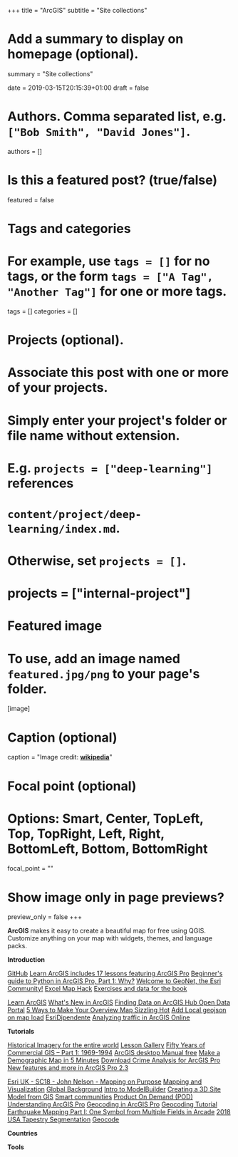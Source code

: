 +++
title = "ArcGIS"
subtitle = "Site collections"

# Add a summary to display on homepage (optional).
summary = "Site collections"

date = 2019-03-15T20:15:39+01:00
draft = false

# Authors. Comma separated list, e.g. `["Bob Smith", "David Jones"]`.
authors = []

# Is this a featured post? (true/false)
featured = false

# Tags and categories
# For example, use `tags = []` for no tags, or the form `tags = ["A Tag", "Another Tag"]` for one or more tags.
tags = []
categories = []

# Projects (optional).
#   Associate this post with one or more of your projects.
#   Simply enter your project's folder or file name without extension.
#   E.g. `projects = ["deep-learning"]` references
#   `content/project/deep-learning/index.md`.
#   Otherwise, set `projects = []`.
# projects = ["internal-project"]

# Featured image
# To use, add an image named `featured.jpg/png` to your page's folder.
[image]
  # Caption (optional)
  caption = "Image credit: [**wikipedia**](https://en.wikipedia.org/wiki/ArcGIS#/media/File:ArcGIS_logo.png)"

  # Focal point (optional)
  # Options: Smart, Center, TopLeft, Top, TopRight, Left, Right, BottomLeft, Bottom, BottomRight
  focal_point = ""

  # Show image only in page previews?
  preview_only = false
+++

**ArcGIS** makes it easy to create a beautiful map for free using QGIS. Customize anything on your map with widgets, themes, and language packs.


**Introduction**

[GitHub](https://github.com/Esri)
[Learn ArcGIS includes 17 lessons featuring ArcGIS Pro](https://esripm.maps.arcgis.com/apps/MapSeries/index.html?appid=e6ab98e5449d4a71a900c0c41a2c7220&adumkts=social&utm_source=social&aduc=social&adum=external&aduSF=linkedin&aduca=social_technical&aduco=Learn_ArcGIS_ArcGIS_Pro_2&aduat=storymap&adbsc=social2394151&adbid=6411219471767339009&adbpl=li&adbpr=5311)
[Beginner's guide to Python in ArcGIS Pro, Part 1: Why?](https://www.esri.com/arcgis-blog/products/arcgis-pro/uncategorized/beginners-guide-to-python-in-arcgis-pro-part-1-why/)
[Welcome to GeoNet, the Esri Community!](https://community.esri.com/welcome)
[Excel Map Hack](https://www.linkedin.com/pulse/excel-map-hack-john-nelson/)
[Exercises and data for the book](https://drive.google.com/drive/u/0/folders/0B4-WOURDTCKJbko2a04xREE2Y3M)

[Learn ArcGIS](http://learn.arcgis.com/en/?_lrsc=9248683b-a590-4802-b2b9-f3903c8f686b&adumkts=social&aduc=social&adum=external&aduSF=linkedin&adut=ea)
[What's New in ArcGIS](https://www.esri.com/arcgis-blog/products/arcgis-online/announcements/whats-new-arcgis-online-december-2018/)
[Finding Data on ArcGIS Hub Open Data Portal](https://spatialreserves.wordpress.com/2018/12/10/finding-data-on-arcgis-hub-open-data-portal/)
[5 Ways to Make Your Overview Map Sizzling Hot](https://www.esri.com/arcgis-blog/products/arcgis-pro/mapping/5-ways-to-make-your-overview-map-sizzling-hot/)
[Add Local geojson on map load](https://community.esri.com/thread/217462-add-local-geojson-on-map-load)
[EsriDipendente](http://esridipendente.forumer.it/)
[Analyzing traffic in ArcGIS Online](https://www.youtube.com/watch?v=JqBunNKIedk)


**Tutorials**

[Historical Imagery for the entire world](https://spatialreserves.wordpress.com/2018/07/05/historical-imagery-for-the-entire-world-now-available-via-wayback-service-in-arcgis-from-esri/?_lrsc=52f4e1e6-52e6-4f4b-a1b9-4ac4ca792c12&adumkts=social&aduc=social&adum=external&aduSF=linkedin&adut=ea)
[Lesson Gallery](http://learn.arcgis.com/en/gallery/)
[Fifty Years of Commercial GIS – Part 1: 1969-1994](https://www.directionsmag.com/article/8410)
[ArcGIS desktop Manual free](https://geogeek.xyz/download-free-arcgis-desktop-10-manual-pdf.html)
[Make a Demographic Map in 5 Minutes](https://www.esri.com/arcgis-blog/products/arcgis-living-atlas/data-management/make-a-demographic-map-in-5-minutes/?adumkts=social&utm_source=social&aduc=social&adum=external&aduSF=linkedin&aduca=social_technical&aduco=arcgis_make_a_demographic_map&aduat=blog&adbsc=social_branding_20181228_2646501&adbid=6484449530573131776&adbpl=li&adbpr=5311)
[Download Crime Analysis for ArcGIS Pro](https://geogeek.xyz/download-crime-analysis-for-arcgis-pro.html)
[New features and more in ArcGIS Pro 2.3](https://communityhub.esriuk.com/geoxchange/2019/1/23/new-features-and-more-in-arcgis-pro-23)

[Esri UK - SC18 - John Nelson - Mapping on Purpose](https://www.youtube.com/watch?reload=9&v=-A3p2v5CVNA&feature=youtu.be)
[Mapping and Visualization](https://www.esri.com/en-us/arcgis/mapping-visualization?_lrsc=0d7608f8-c4de-46fd-a017-f1640ef4cf7d&adumkts=social&aduc=social&adum=external&aduSF=linkedin&adut=ea)
[Global Background](https://nation.maps.arcgis.com/home/item.html?id=9d87b96d48714e7ca9c89ab63f2c3cd7&_lrsc=6d762dcd-5c73-47b7-ab42-7a0071c667ca&adumkts=social&aduc=social&adum=external&aduSF=linkedin&adut=ea)
[Intro to ModelBuilder](http://duspviz.mit.edu/tutorials/modelbuilder/)
[Creating a 3D Site Model from GIS](http://duspviz.mit.edu/tutorials/creating-3d-site-model-gis/)
[Smart communities](https://www.esri.com/en-us/smart-communities/overview)
[Product On Demand (POD)](https://github.com/Esri/product-on-demand)
[Understanding ArcGIS Pro](https://medium.com/esri-insider/understanding-arcgis-pro-1ae2c5491b68)
[Geocoding in ArcGIS Pro](https://docs.google.com/spreadsheets/d/1ujo-ces4WJKkvyFGOizLtDVOHqAGlaCiRspKf5tQQd0/edit#gid=442104177)
[Geocoding Tutorial](http://help.arcgis.com/en/arcgisdesktop/10.0/pdf/geocoding-tutorial.pdf)
[Earthquake Mapping Part I: One Symbol from Multiple Fields in Arcade](https://www.esri.com/arcgis-blog/products/arcgis-living-atlas/mapping/one-symbol-from-multiple-fields-in-arcade/?adumkts=social&utm_source=social&aduc=social&adum=external&aduSF=linkedin&aduca=social_technical&aduat=blog&sf_id=701f2000000n9YMAAY&adbsc=social_branding_20190217_2699741&adbid=6502899863917858816&adbpl=li&adbpr=5311)
[2018 USA Tapestry Segmentation](https://doc.arcgis.com/en/esri-demographics/data/tapestry-segmentation.htm)
[Geocode](https://www.esri.com/en-us/arcgis/products/streetmap-premium-for-arcgis/pricing)

**Countries**


**Tools**
